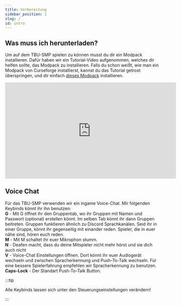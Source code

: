```yaml
---
title: Vorbereitung
sidebar_position: 1
slug: /
id: intro
---
```


## Was muss ich herunterladen?
Um auf dem TBU-SMP spielen zu können musst du dir ein Modpack installieren.
Dafür haben wir ein Tutorial-Video aufgenommen, welches dir helfen sollte, das Modpack zu installieren.
Falls du schon weißt, wie man ein Modpack von Curseforge installierst, kannst du das Tutorial getrost überspringen, und dir einfach [dieses Modpack](https://www.curseforge.com/minecraft/modpacks/tbu-smp) installieren.

<iframe width="560" height="315" src="https://www.youtube-nocookie.com/embed/vQQ0iNCOCbQ" title="YouTube video player" frameborder="0" allow="accelerometer; autoplay; clipboard-write; encrypted-media; gyroscope; picture-in-picture" allowfullscreen></iframe>

## Voice Chat
Für das TBU-SMP verwenden wir ein ingame Voice-Chat. Mir folgenden Keybinds könnt ihr ihn benutzen:  
**G** - Mit G öffnet ihr den Gruppentab, wo ihr Gruppen mit Namen und Passwort (optional) erstellen könnt. Im selben Tab könnt ihr dann Gruppen beitreten. Gruppen funktieren ähnlich zu Discord Sprachkanälen. Seid ihr in einer Gruppe, könnt ihr gegenseitig mit einander reden. Spieler, die in euer nähe sind, hören euch reden.  
**M** - Mit M schaltet ihr euer Mikrophon stumm.  
**N** - Deafen macht, dass du deine Mitspieler nicht mehr hörst und sie dich auch nicht  
**V** - Voice-Chat Einstellungen öffnen. Dort könnt ihr euer Audiogerät wechseln und zwischen Spracherkennung und Push-To-Talk wechseln. Für eine bessere Spielerfahrung empfehlen wir Spracherkennung zu benutzen.  
**Caps-Lock** - Der Standart Push-To-Talk Button.  

:::tip

Alle Keybinds lassen sich unter den Steuerungseinstellungen verändern!

:::
